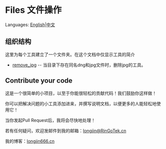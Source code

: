 # Files 文件操作

Languages: [English](README.md)|[中文](README_Simplified_Chinese)

## 组织结构

这里为每个工具建立了一个文件夹。在这个文档中仅显示工具的简介

- [remove_jpg](remove_jpg/) -- 当目录下存在同名dng和jpg文件时，删除jpg的工具。

## Contribute your code

这是一个很简单的小项目，以至于你能很轻松的贡献代码！我们鼓励你这样做！

你可以把解决问题的小工具添加进来，并撰写说明文档，以便更多的人能轻松地使用它！

当你发起Pull Request后，我将会尽快地处理！

若有任何疑问，欢迎发邮件到我的邮箱：longjin@RinGoTek.cn

我的博客：[longjin666.cn](https://longjin666.cn)
